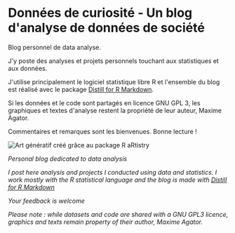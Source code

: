 # Données de curiosité - Un blog d'analyse de données de société

Blog personnel de data analyse.

J'y poste des analyses et projets personnels touchant aux statistiques et aux données.

J'utilise principalement le logiciel statistique libre R et l'ensemble du blog est réalisé avec le package <a href= "https://github.com/rstudio/distill" title =" Distill for R Markdown"> Distill for R Markdown</a>. 

Si les données et le code sont partagés en licence GNU GPL 3, les graphiques et textes d'analyse restent la propriété de leur auteur, Maxime Agator.

Commentaires et remarques sont les bienvenues. Bonne lecture !

![Art génératif créé grâce au package R aRtistry](D:\R\donnees-de-curiosite\oeuvre1.png)

*Personal blog dedicated to data analysis*

*I post here analysis and projects I conducted using data and statistics. I work mostly with the R statistical language and the blog is made with <a href= "https://github.com/rstudio/distill" title =" Distill for R Markdown"> Distill for R Markdown</a>*

*Your feedback is welcome*

*Please note : while datasets and code are shared with a GNU GPL3 licence, graphics and texts remain property of their author, Maxime Agator.*
